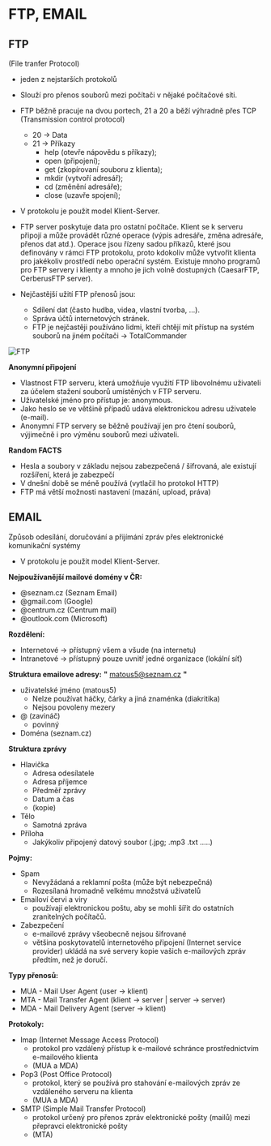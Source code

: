 # FTP, EMAIL
## FTP 
(File tranfer Protocol)
*	jeden z nejstarších protokolů
* Slouží pro přenos souborů mezi počítači v nějaké počítačové síti. 
*	FTP běžně pracuje na dvou portech, 21 a 20 a běží výhradně přes TCP (Transmission control protocol) 
    *	20 -> Data
    *	21 -> Příkazy 
        *	help (otevře nápovědu s příkazy);
        *	open (připojení); 
        *	get (zkopírovaní souboru z klienta); 
        *	mkdir (vytvoří adresář); 
        *	cd (změnění adresáře); 
        *	close (uzavře spojení);
    
* V protokolu je použit model Klient-Server. 
* FTP server poskytuje data pro ostatní počítače. Klient se k serveru připojí a může provádět různé operace (výpis adresáře, změna adresáře, přenos dat atd.). Operace jsou řízeny sadou příkazů, které jsou definovány v rámci FTP protokolu, proto kdokoliv může vytvořit klienta pro jakékoliv prostředí nebo operační systém. Existuje mnoho programů pro FTP servery i klienty a mnoho je jich volně dostupných (CaesarFTP, CerberusFTP server).

* Nejčastější užití FTP přenosů jsou:
    *	Sdílení dat (často hudba, videa, vlastní tvorba, …).
    *	Správa účtů internetových stránek.
    *	FTP je nejčastěji používáno lidmi, kteří chtějí mít přístup na systém souborů na jiném počítači -> TotalCommander

![FTP](https://user-images.githubusercontent.com/83492893/117126629-4c812400-ad9b-11eb-8d91-9d17a8e06f79.jpg)

**Anonymní připojení**
* Vlastnost FTP serveru, která umožňuje využití FTP libovolnému uživateli za účelem stažení souborů umístěných v FTP serveru. 
* Uživatelské jméno pro přístup je: anonymous. 
* Jako heslo se ve většině případů udává elektronickou adresu uživatele (e-mail). 
* Anonymní FTP servery se běžně používají jen pro čtení souborů, výjimečně i pro výměnu souborů mezi uživateli.

**Random FACTS**
* Hesla a soubory v základu nejsou zabezpečená / šifrovaná, ale existují rozšíření, která je zabezpečí
* V dnešní době se méně používá (vytlačil ho protokol HTTP)
* FTP má větší možnosti nastavení (mazání, upload, práva)


## EMAIL
Způsob odesílání, doručování a přijímání zpráv přes elektronické komunikační systémy
* V protokolu je použit model Klient-Server. 

**Nejpoužívanější mailové domény v ČR:**
* @seznam.cz (Seznam Email)
* @gmail.com (Google)
* @centrum.cz (Centrum mail)
* @outlook.com (Microsoft)

**Rozdělení:**
* Internetové -> přístupný všem a všude (na internetu)
* Intranetové -> přístupný pouze uvnitř jedné organizace (lokální síť)

**Struktura emailove adresy:**
**"** matous5@seznam.cz **"**
* uživatelské jméno (matous5) 
    * Nelze používat háčky, čárky a jiná znaménka (diakritika)
    * Nejsou povoleny mezery
* @ (zavináč)
    * povinný 
* Doména (seznam.cz)

**Struktura zprávy**
* Hlavička
    * Adresa odesílatele
    * Adresa příjemce
    * Předměř zprávy
    * Datum a čas 
    * (kopie)
* Tělo
    * Samotná zpráva
* Příloha
    * Jakýkoliv připojený datový soubor (.jpg; .mp3 .txt .....)

**Pojmy:**
* Spam 
  * Nevyžádaná a reklamní pošta (může být nebezpečná)
  * Rozesílaná hromadně velkému množstvá uživatelů
* Emailoví červi a viry
  * používají elektronickou poštu, aby se mohli šířit do ostatních zranitelných počítačů.
* Zabezpečení
  * e-mailové zprávy všeobecně nejsou šifrované
  * většina poskytovatelů internetového připojení (Internet service provider) ukládá na své servery kopie vašich e-mailových zpráv předtím, než je doručí. 


**Typy přenosů:**
  *	MUA	- Mail User Agent (user -> klient)
  *	MTA	- Mail Transfer Agent (klient -> server | server -> server)
  *	MDA	- Mail Delivery Agent (server -> klient)
  
**Protokoly:**
* Imap (Internet Message Access Protocol)
    * protokol pro vzdálený přístup k e-mailové schránce prostřednictvím e-mailového klienta 
    * (MUA a MDA)
* Pop3 (Post Office Protocol) 
    * protokol, který se používá pro stahování e-mailových zpráv ze vzdáleného serveru na klienta 
    * (MUA a MDA)
* SMTP (Simple Mail Transfer Protocol) 
    * protokol určený pro přenos zpráv elektronické pošty (mailů) mezi přepravci elektronické pošty 
    * (MTA)


